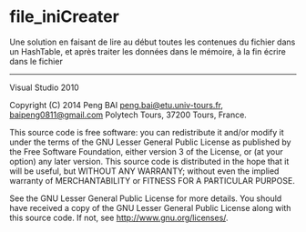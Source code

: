 file_iniCreater
===============

Une solution en faisant de lire au début toutes les contenues du fichier dans un HashTable, et après traiter les données dans le mémoire, à la fin écrire dans le fichier

----------------------------

Visual Studio 2010

 Copyright (C) 2014 Peng BAI <peng.bai@etu.univ-tours.fr>, <baipeng0811@gmail.com>
 Polytech Tours, 37200 Tours, France. 
 
 This source code is free software: you can redistribute it and/or modify it under
 the terms of the GNU Lesser General Public License as published by the Free
 Software Foundation, either version 3 of the License, or (at your option) any
 later version. This source code is distributed in the hope that it will be useful, 
 but WITHOUT ANY WARRANTY; without even the implied warranty of 
 MERCHANTABILITY or FITNESS FOR A PARTICULAR PURPOSE. 
 
 See the GNU Lesser General Public License for more details. You should have 
 received a copy of the GNU Lesser General Public License along with this source 
 code. If not, see <http://www.gnu.org/licenses/>.
